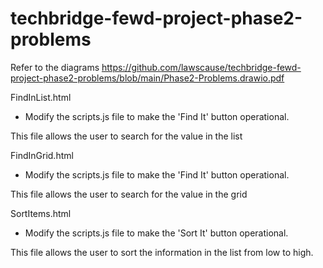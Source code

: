 # techbridge-fewd-project-phase2-problems

Refer to the diagrams https://github.com/lawscause/techbridge-fewd-project-phase2-problems/blob/main/Phase2-Problems.drawio.pdf

FindInList.html
* Modify the scripts.js file to make the 'Find It' button operational.

This file allows the user to search for the value in the list

FindInGrid.html
* Modify the scripts.js file to make the 'Find It' button operational.

This file allows the user to search for the value in the grid

SortItems.html
* Modify the scripts.js file to make the 'Sort It' button operational.

This file allows the user to sort the information in the list from low to high.

